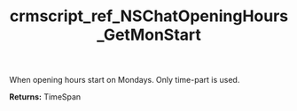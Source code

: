 ﻿---
title: crmscript_ref_NSChatOpeningHours_GetMonStart
description: TimeSpan NSChatOpeningHours.GetMonStart()
intellisense: NSChatOpeningHours.GetMonStart
keywords: NSChatOpeningHours, GetMonStart
so.topic: reference
---

When opening hours start on Mondays. Only time-part is used.

**Returns:** TimeSpan



